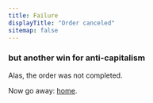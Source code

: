 ```yaml
---
title: Failure
displayTitle: "Order canceled"
sitemap: false
---
```



### but another win for anti-capitalism

Alas, the order was not completed.

Now go away: [home](/).
